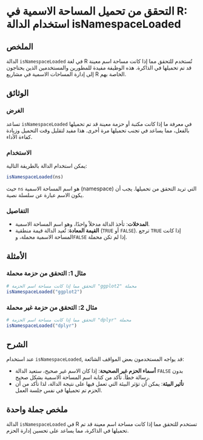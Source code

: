 <!--
Meta Description: # التحقق من تحميل المساحة الاسمية في R: استخدام الدالة isNamespaceLoaded ## الملخص الدالة `isNamespaceLoaded` في لغة R تُستخدم للتحقق مما إذا كانت مسا...
Meta Keywords: الدالة, isnamespaceloaded, إذا, اسم, التحقق
-->

# التحقق من تحميل المساحة الاسمية في R: استخدام الدالة isNamespaceLoaded

## الملخص
الدالة `isNamespaceLoaded` في لغة R تُستخدم للتحقق مما إذا كانت مساحة اسم معينة قد تم تحميلها في الذاكرة. هذه الوظيفة مفيدة للمطورين والمستخدمين الذين يحتاجون إلى إدارة المساحات الاسمية في مشاريع R الخاصة بهم.

## الوثائق
### الغرض
تساعد `isNamespaceLoaded` في معرفة ما إذا كانت مكتبة أو حزمة معينة قد تم تحميلها بالفعل، مما يساعد في تجنب تحميلها مرة أخرى. هذا مفيد لتقليل وقت التحميل وزيادة كفاءة الأداء.

### الاستخدام
يمكن استخدام الدالة بالطريقة التالية:
```R
isNamespaceLoaded(ns)
```
حيث `ns` هو اسم المساحة الاسمية (namespace) التي تريد التحقق من تحميلها. يجب أن يكون الاسم عبارة عن سلسلة نصية.

### التفاصيل
- **المدخلات**: تأخذ الدالة مدخلاً واحدًا، وهو اسم المساحة الاسمية.
- **القيمة المعادة**: تُعيد الدالة قيمة منطقية (`TRUE` أو `FALSE`). ترجع `TRUE` إذا كانت المساحة الاسمية محملة، و`FALSE` إذا لم تكن محملة.

## الأمثلة
### مثال 1: التحقق من حزمة محملة
```R
# التحقق مما إذا كانت مساحة اسم الحزمة "ggplot2" محملة
isNamespaceLoaded("ggplot2")
```

### مثال 2: التحقق من حزمة غير محملة
```R
# التحقق مما إذا كانت مساحة اسم الحزمة "dplyr" محملة
isNamespaceLoaded("dplyr")
```

## الشرح
عند استخدام `isNamespaceLoaded`, قد يواجه المستخدمون بعض المواقف الشائعة:
- **أسماء الحزم غير الصحيحة**: إذا كان الاسم غير صحيح، ستعيد الدالة `FALSE` بدون رسالة خطأ. تأكد من كتابة اسم المساحة الاسمية بشكل صحيح.
- **تأثير البيئة**: يمكن أن تؤثر البيئة التي تعمل فيها على نتيجة الدالة، لذا تأكد من أن الحزم تم تحميلها في نفس جلسة العمل.

## ملخص جملة واحدة
الدالة `isNamespaceLoaded` في R تستخدم للتحقق مما إذا كانت مساحة اسم معينة قد تم تحميلها في الذاكرة، مما يساعد على تحسين إدارة الحزم.